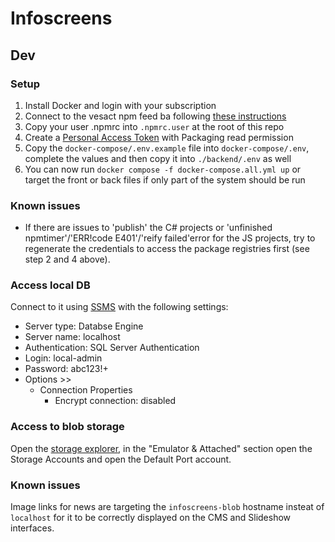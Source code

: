 # Infoscreens

## Dev

### Setup

1. Install Docker and login with your subscription
2. Connect to the vesact npm feed ba following [these instructions](https://dev.azure.com/vesact/infoscreens/_artifacts/feed/vesact/connect)
3. Copy your user .npmrc into `.npmrc.user` at the root of this repo
4. Create a [Personal Access Token](https://dev.azure.com/vesact/_usersSettings/tokens) with Packaging read permission
5. Copy the `docker-compose/.env.example` file into `docker-compose/.env`, complete the values and then copy it into `./backend/.env` as well
6. You can now run `docker compose -f docker-compose.all.yml up` or target the front or back files if only part of the system should be run

### Known issues

-   If there are issues to 'publish' the C# projects or 'unfinished npmtimer'/'ERR!code E401'/'reify failed'error for the JS projects, try to regenerate the credentials to access the package registries first (see step 2 and 4 above).

### Access local DB

Connect to it using [SSMS](https://learn.microsoft.com/en-us/ssms/sql-server-management-studio-ssms) with the following settings:

-   Server type: Databse Engine
-   Server name: localhost
-   Authentication: SQL Server Authentication
-   Login: local-admin
-   Password: abc123!+
-   Options >>
    -   Connection Properties
        -   Encrypt connection: disabled

### Access to blob storage

Open the [storage explorer](https://azure.microsoft.com/en-us/products/storage/storage-explorer), in the "Emulator & Attached" section open the Storage Accounts and open the Default Port account.

### Known issues

Image links for news are targeting the `infoscreens-blob` hostname insteat of `localhost` for it to be correctly displayed on the CMS and Slideshow interfaces.
